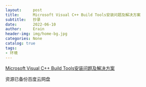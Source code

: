 ```yaml
---
layout:     post
title:      Microsoft Visual C++ Build Tools安装问题及解决方案
subtitle:   抄录
date:       2022-06-10
author:     Erain
header-img: img/home-bg.jpg
categories: None
catalog: true
tags:
- 环境
---
```


[Microsoft Visual C++ Build Tools安装问题及解决方案](https://blog.csdn.net/colleges/article/details/123769410)


资源已备份百度云网盘